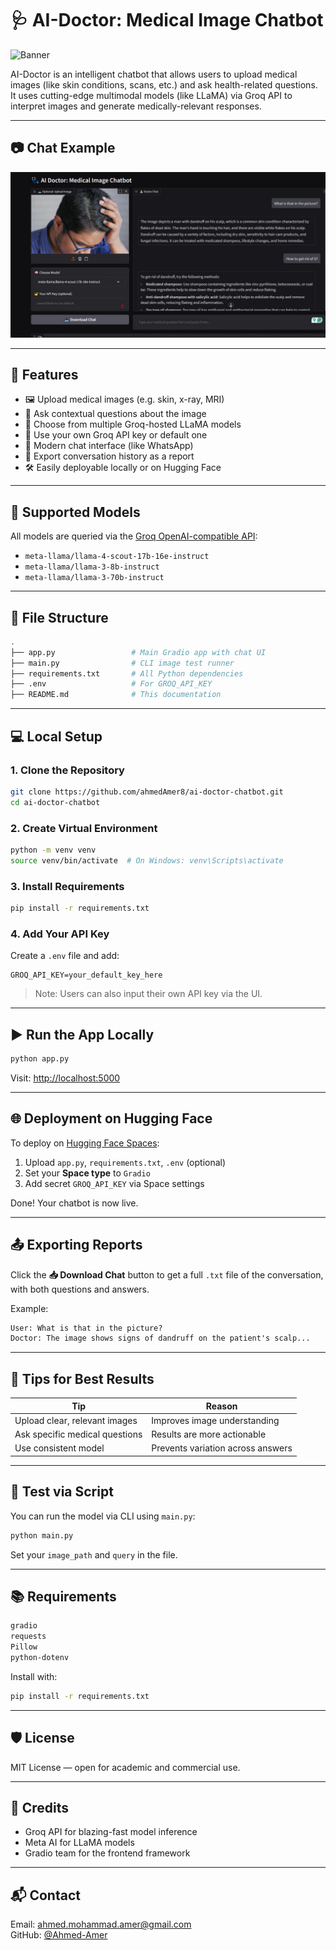 # 🩺 AI-Doctor: Medical Image Chatbot

![Banner](https://placehold.co/1200x300?text=AI+Doctor+Medical+Chatbot)

AI-Doctor is an intelligent chatbot that allows users to upload medical images (like skin conditions, scans, etc.) and ask health-related questions. It uses cutting-edge multimodal models (like LLaMA) via Groq API to interpret images and generate medically-relevant responses.



---

## 📷 Chat Example

![Chat Example](./demo.jpg)


---

## 🚀 Features

- 🖼️ Upload medical images (e.g. skin, x-ray, MRI)
- 💬 Ask contextual questions about the image
- 🧠 Choose from multiple Groq-hosted LLaMA models
- 🔑 Use your own Groq API key or default one
- 💬 Modern chat interface (like WhatsApp)
- 🧾 Export conversation history as a report
- 🛠️ Easily deployable locally or on Hugging Face

---

## 🧠 Supported Models

All models are queried via the [Groq OpenAI-compatible API](https://groq.com):

- `meta-llama/llama-4-scout-17b-16e-instruct`
- `meta-llama/llama-3-8b-instruct`
- `meta-llama/llama-3-70b-instruct`

---

## 📁 File Structure

```bash
.
├── app.py                 # Main Gradio app with chat UI
├── main.py                # CLI image test runner
├── requirements.txt       # All Python dependencies
├── .env                   # For GROQ_API_KEY
├── README.md              # This documentation
```

---

## 💻 Local Setup

### 1. Clone the Repository

```bash
git clone https://github.com/ahmedAmer8/ai-doctor-chatbot.git
cd ai-doctor-chatbot
```

### 2. Create Virtual Environment

```bash
python -m venv venv
source venv/bin/activate  # On Windows: venv\Scripts\activate
```

### 3. Install Requirements

```bash
pip install -r requirements.txt
```

### 4. Add Your API Key

Create a `.env` file and add:

```
GROQ_API_KEY=your_default_key_here
```

> Note: Users can also input their own API key via the UI.

---

## ▶️ Run the App Locally

```bash
python app.py
```

Visit: [http://localhost:5000](http://localhost:5000)

---

## 🌐 Deployment on Hugging Face

To deploy on [Hugging Face Spaces](https://huggingface.co/spaces):

1. Upload `app.py`, `requirements.txt`, `.env` (optional)
2. Set your **Space type** to `Gradio`
3. Add secret `GROQ_API_KEY` via Space settings

Done! Your chatbot is now live.

---

## 📤 Exporting Reports

Click the **📥 Download Chat** button to get a full `.txt` file of the conversation, with both questions and answers.

Example:
```txt
User: What is that in the picture?
Doctor: The image shows signs of dandruff on the patient's scalp...
```

---

## 🎯 Tips for Best Results

| Tip | Reason |
|-----|--------|
| Upload clear, relevant images | Improves image understanding |
| Ask specific medical questions | Results are more actionable |
| Use consistent model | Prevents variation across answers |

---

## 🧪 Test via Script

You can run the model via CLI using `main.py`:

```bash
python main.py
```

Set your `image_path` and `query` in the file.

---

## 📚 Requirements

```txt
gradio
requests
Pillow
python-dotenv
```

Install with:

```bash
pip install -r requirements.txt
```

---

## 🛡️ License

MIT License — open for academic and commercial use.

---

## 🤝 Credits

- Groq API for blazing-fast model inference
- Meta AI for LLaMA models
- Gradio team for the frontend framework

---

## 📬 Contact

Email: ahmed.mohammad.amer@gmail.com  
GitHub: [@Ahmed-Amer](https://github.com/ahmedAmer8)

